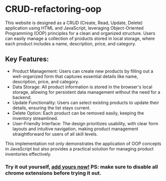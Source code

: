 # CRUD-refactoring-oop
This website is designed as a CRUD (Create, Read, Update, Delete) application using HTML and JavaScript, leveraging Object-Oriented Programming (OOP) principles for a clean and organized structure. Users can easily manage a collection of products stored in local storage, where each product includes a name, description, price, and category.

## Key Features:
* Product Management: Users can create new products by filling out a well-organized form that captures essential details like name, description, price, and category.
* Data Storage: All product information is stored in the browser's local storage, allowing for persistent data management without the need for a backend.
* Update Functionality: Users can select existing products to update their details, ensuring the list stays current.
* Delete Option: Each product can be removed easily, keeping the inventory streamlined.
* User-Friendly Interface: The design prioritizes usability, with clear form layouts and intuitive navigation, making product management straightforward for users of all skill levels.

This implementation not only demonstrates the application of OOP concepts in JavaScript but also provides a practical solution for managing product inventories effectively.

### Try it out yourself, [add yours now!](https://stanmicro9.github.io/CRUD-refactoring-oop/) PS: make sure to disable all chrome extensions before trying it out.

